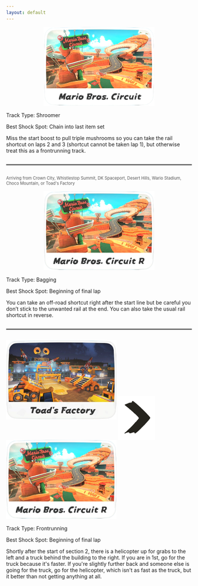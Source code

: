 ```yaml
---
layout: default
---
```


<p align="center">
  <img src="/assets/images/icon-mario-bros-circuit.png" alt="Mario Bros. Circuit Icon" width="300"/>
</p>

Track Type: Shroomer

Best Shock Spot: Chain into last item set

Miss the start boost to pull triple mushrooms so you can take the rail shortcut on laps 2 and 3 (shortcut cannot be taken lap 1), but otherwise treat this as a frontrunning track.

<hr style="border-top: 2px solid #7F7F7F; margin: 2em 0;">

<p style="font-size: 0.8em; color: #555; text-align: left;">
  Arriving from Crown City, Whistlestop Summit, DK Spaceport, Desert Hills, Wario Stadium, Choco Mountain, or Toad's Factory
</p>

<p align="center">
  <img src="/assets/images/icon-mario-bros-circuit-r.png" alt="Mario Bros. Circuit R Icon" width="300"/>
</p>

Track Type: Bagging

Best Shock Spot: Beginning of final lap

You can take an off-road shortcut right after the start line but be careful you don’t stick to the unwanted rail at the end. You can also take the usual rail shortcut in reverse.

<hr style="border-top: 2px solid #7F7F7F; margin: 2em 0;">

<p>
  <img src="/assets/images/icon-toads-factory.png" alt="Toad's Factory" width="300"/>
  <img src="/assets/images/icon-arrow.png" alt="to" width="100" style="vertical-align: middle;"/>
  <img src="/assets/images/icon-mario-bros-circuit-r.png" alt="Mario Bros Circuit R" width="300"/>
</p>

Track Type: Frontrunning

Best Shock Spot: Beginning of final lap

Shortly after the start of section 2, there is a helicopter up for grabs to the left and a truck behind the building to the right. If you are in 1st, go for the truck because it's faster. If you're slightly further back and someone else is going for the truck, go for the helicopter, which isn't as fast as the truck, but it better than not getting anything at all.
